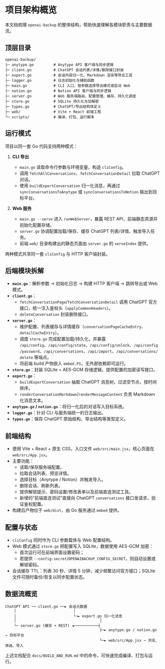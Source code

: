 # 项目架构概览

本文档梳理 `openai-backup` 的整体结构，帮助快速理解各模块职责与主要数据流。

## 顶层目录

```
openai-backup/
├─ anytype.go         # Anytype API 客户端与同步逻辑
├─ client.go          # ChatGPT 会话列表/详情/删除接口封装
├─ export.go          # 会话内容归一化、Markdown 渲染等导出工具
├─ logger.go          # 日志初始化与辅助函数
├─ main.go            # CLI 入口，按参数选择导出模式或启动 Web
├─ notion.go          # Notion API 客户端与同步逻辑
├─ server.go          # Web 服务端路由、配置管理、缓存、持久化调度
├─ store.go           # SQLite 持久化与加解密
├─ types.go           # ChatGPT/导出结构体定义
├─ web/               # Vite + React 前端工程
└─ scripts/           # 编译、打包、运行脚本
```

## 运行模式

项目以同一套 Go 代码支持两种模式：

1. **CLI 导出**  
   - `main.go` 读取命令行参数与环境变量，构造 `cliConfig`。  
   - 调用 `fetchAllConversations`、`fetchConversationDetail` 拉取 ChatGPT 对话。  
   - 使用 `buildExportConversation` 归一化消息，再通过 `syncConversationsToAnytype` 或 `syncConversationsToNotion` 输出到目标平台。

2. **Web 服务**  
   - `main.go --serve` 进入 `runWebServer`，暴露 REST API、前端静态资源并初始化配置存储。  
   - `server.go` 协调配置加载/保存、缓存 ChatGPT 列表/详情、触发导入任务。  
   - 前端 `web/` 目录构建出的静态页面由 `server.go` 的 `serveIndex` 提供。

两种模式共享同一套 `cliConfig` 与 HTTP 客户端封装。

## 后端模块拆解

- **`main.go`**：解析参数 → 初始化日志 → 构建 HTTP 客户端 → 跳转导出或 Web 模式。  
- **`client.go`**：  
  - `fetchConversationPage`/`fetchConversationDetail` 调用 ChatGPT 官方接口，统一注入鉴权头（`applyCommonHeaders`）。  
  - `deleteConversation` 封装删除接口。  
- **`server.go`**：  
  - 维护配置、列表缓存与详情缓存（`conversationPageCacheEntry`、`detailCacheEntry`）。  
  - 调度 `store.go` 完成配置加载/持久化，并暴露 `/api/config`、`/api/config/state`、`/api/config/unlock`、`/api/config/password`、`/api/conversations`、`/api/import`、`/api/conversations/delete` 等端点。  
  - 将前端 build 产物嵌入 `embed.FS`，无外部依赖即可运行。  
- **`store.go`**：封装 SQLite + AES-GCM 存储逻辑，提供配置的加密读写接口。
- **`export.go`**：  
  - `buildExportConversation` 抽取 ChatGPT 消息树，过滤空节点，按时间排序。  
  - `renderConversationMarkdown`/`renderMessageContent` 负责 Markdown 化消息文本。  
- **`anytype.go` / `notion.go`**：将归一化后的对话写入目标系统。  
- **`logger.go`**：针对 CLI 与服务端统一的日志输出。  
- **`types.go`**：保存 ChatGPT 原始结构、导出结构等类型定义。

## 前端结构

- 使用 Vite + React + 原生 CSS，入口文件 `web/src/main.jsx`，核心页面在 `web/src/App.jsx`。  
- 主要功能：
  - 读取/保存服务端配置。  
  - 拉取会话列表、预览详情。  
  - 选择目标（Anytype / Notion）并触发导入。  
  - 删除会话、刷新列表。  
  - 提供解锁提示、密码设置/修改表单以及前端直连测试工具。  
  - 新增的“前端直连测试”直接向 ChatGPT `conversations` 接口发请求，验证鉴权配置。  
- 构建后产物位于 `web/dist`，由 Go 服务通过 `embed` 提供。

## 配置与状态

- `cliConfig` 同时作为 CLI 参数载体与 Web 配置结构。  
- Web 模式通过 `store.go` 把配置写入 SQLite，数据使用 AES-GCM 加密：
  - 首次运行可在前端界面设置密码；
  - 若提供 `--config-secret`/`OPENAIBACKUP_CONFIG_SECRET`，则自动设置或解锁密码。  
- 会话缓存 TTL：列表 30 秒、详情 5 分钟，减少频繁访问官方接口；SQLite 文件可随时备份/恢复以同步配置状态。

## 数据流概览

```
ChatGPT API ── client.go ──► 会话元数据
    │                          │
    │                          └─► export.go 归一化消息
    │                                      │
    └─ server.go (缓存 + REST) ◄───────────┤
                                           ├─► anytype.go / notion.go → 目标平台
                                           └─► web/src/App.jsx → 浏览、筛选、导入
```

上述文档配合 `docs/BUILD_AND_RUN.md` 中的命令，可快速完成编译、打包与运行。  
